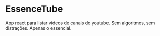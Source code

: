 # EssenceTube
App react para listar videos de canais do youtube. Sem algoritmos, sem distrações. Apenas o essencial.
